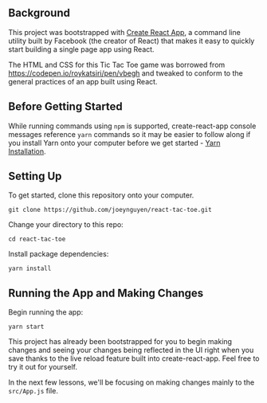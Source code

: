 ## Background

This project was bootstrapped with [Create React App](https://github.com/facebookincubator/create-react-app), a command line utility built by Facebook (the creator of React) that makes it easy to quickly start building a single page app using React.

The HTML and CSS for this Tic Tac Toe game was borrowed from https://codepen.io/roykatsiri/pen/vbegh and tweaked to conform to the general practices of an app built using React.

## Before Getting Started

While running commands using `npm` is supported, create-react-app console messages reference `yarn` commands so it may be easier to follow along if you install Yarn onto your computer before we get started - [Yarn Installation](https://yarnpkg.com/en/docs/install).

## Setting Up

To get started, clone this repository onto your computer.
```
git clone https://github.com/joeynguyen/react-tac-toe.git
```

Change your directory to this repo:
```
cd react-tac-toe
```

Install package dependencies:
```
yarn install
```

## Running the App and Making Changes

Begin running the app:
```
yarn start
```

This project has already been bootstrapped for you to begin making changes and seeing your changes being reflected in the UI right when you save thanks to the live reload feature built into create-react-app. Feel free to try it out for yourself.

In the next few lessons, we'll be focusing on making changes mainly to the `src/App.js` file.
